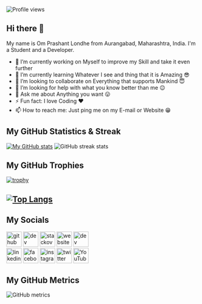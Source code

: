 ![Profile views](https://gpvc.arturio.dev/DevOM3) 

## Hi there 👋

My name is Om Prashant Londhe from Aurangabad, Maharashtra, India.
I'm a Student and a Developer.


- 🔭 I’m currently working on Myself to improve my Skill and take it even further 
- 🌱 I’m currently learning Whatever I see and thing that it is Amazing 😎 
- 👯 I’m looking to collaborate on Everything that supports Mankind 😇 
- 🤔 I’m looking for help with what you know better than me 😉 
- 💬 Ask me about Anything you want 😛 
- ⚡ Fun fact: I love Coding ♥ 
- 📫 How to reach me: Just ping me on my E-mail or Website 😁 

<!--![GitHub Activity Graph](https://activity-graph.herokuapp.com/graph?username=DevOM3)-->  

## My GitHub Statistics & Streak
[![My GitHub stats](https://github-readme-stats.vercel.app/api?username=DevOM3&show_icons=true&theme=highcontrast)](https://github.com/DevOM3) ![GitHub streak stats](https://github-readme-streak-stats.herokuapp.com/?user=DevOM3&theme=highcontrast)   


## My GitHub Trophies
[![trophy](https://github-profile-trophy.vercel.app/?username=ryo-ma&theme=highcontrast&row=2&column=4&no-bg=true&theme=juicyfresh)](https://github.com/ryo-ma/github-profile-trophy)

## [![Top Langs](https://github-readme-stats.vercel.app/api/top-langs/?username=DevOM3&layout=compact&langs_count=8&show_icons=true&theme=highcontrast)](https://github.com/DevOM3)

## My Socials

[<img src='https://cdn.jsdelivr.net/npm/simple-icons@3.0.1/icons/github.svg' alt='github' height='40'>](https://github.com/DevOM3)  [<img src='https://cdn.jsdelivr.net/npm/simple-icons@3.0.1/icons/dev-dot-to.svg' alt='dev' height='40'>](https://dev.to/devom3)  [<img src='https://cdn.jsdelivr.net/npm/simple-icons@3.0.1/icons/stackoverflow.svg' alt='stackoverflow' height='40'>](https://stackoverflow.com/users/13173860)  [<img src='https://cdn.jsdelivr.net/npm/simple-icons@3.0.1/icons/icloud.svg' alt='website' height='40'>](https://devom-next.vercel.app) [<img src='https://cdn.jsdelivr.net/npm/simple-icons@3.0.1/icons/hashnode.svg' alt='dev' height='40'>](devom3)  
[<img src='https://cdn.jsdelivr.net/npm/simple-icons@3.0.1/icons/linkedin.svg' alt='linkedin' height='40'>](https://www.linkedin.com/in/omlondhe/)  [<img src='https://cdn.jsdelivr.net/npm/simple-icons@3.0.1/icons/facebook.svg' alt='facebook' height='40'>](https://www.facebook.com/om.londhe.332)  [<img src='https://cdn.jsdelivr.net/npm/simple-icons@3.0.1/icons/instagram.svg' alt='instagram' height='40'>](https://www.instagram.com/theomlondhe/)  [<img src='https://cdn.jsdelivr.net/npm/simple-icons@3.0.1/icons/twitter.svg' alt='twitter' height='40'>](https://twitter.com/OmLondhe2003)  [<img src='https://cdn.jsdelivr.net/npm/simple-icons@3.0.1/icons/youtube.svg' alt='YouTube' height='40'>](https://www.youtube.com/channel/UC37r_ioco3IGWroy2ZYAj-g)  

## My GitHub Metrics

![GitHub metrics](https://metrics.lecoq.io/DevOM3)  
  
<!--
**DevOM3/DevOM3** is a ✨ _special_ ✨ repository because its `README.md` (this file) appears on your GitHub profile.

Here are some ideas to get you started:

- 🔭 I’m currently working on ...
- 🌱 I’m currently learning ...
- 👯 I’m looking to collaborate on ...
- 🤔 I’m looking for help with ...
- 💬 Ask me about ...
- 📫 How to reach me: ...
- 😄 Pronouns: ...
- ⚡ Fun fact: ...
-->
